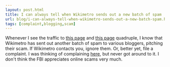 ```yaml
---
layout: post.html
title: I can always tell when Wikimetro sends out a new batch of spam
url: blog/i-can-always-tell-when-wikimetro-sends-out-a-new-batch-spam.html
tags: [complaint,blogging,scam]
---
```

Whenever I see the traffic to [this page](/blog/is-wikimetro-a-scam) and [this page](/blog/wikimetro-says-were-totally-not-a-scam) quadruple, I know that Wikimetro has sent out another batch of spam to various bloggers, pitching their scam. If Wikimetro contacts you, ignore them. Or, better yet, file a complaint. I was thinking of complaining [here](http://www.ic3.gov/default.aspx), but never got around to it. I don't think the FBI appreciates online scams very much.
